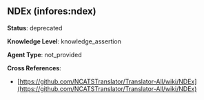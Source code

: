 [//]: # (DO NOT MANUALLY EDIT THIS FILE. IT IS GENERATED FROM A TEMPLATE.)

## NDEx (infores:ndex)

**Status**: deprecated
  
**Knowledge Level**: knowledge_assertion
  
**Agent Type**: not_provided



**Cross References**:

- [https://github.com/NCATSTranslator/Translator-All/wiki/NDEx](https://github.com/NCATSTranslator/Translator-All/wiki/NDEx)

